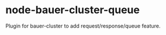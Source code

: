 node-bauer-cluster-queue
========================

Plugin for bauer-cluster to add request/response/queue feature.
